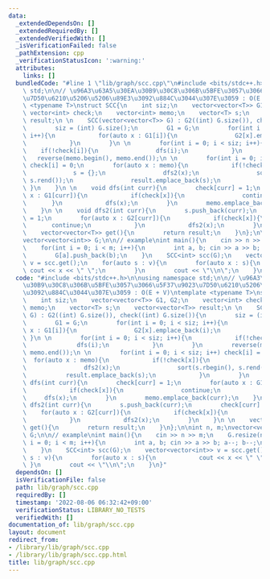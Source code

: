 ```yaml
---
data:
  _extendedDependsOn: []
  _extendedRequiredBy: []
  _extendedVerifiedWith: []
  _isVerificationFailed: false
  _pathExtension: cpp
  _verificationStatusIcon: ':warning:'
  attributes:
    links: []
  bundledCode: "#line 1 \"lib/graph/scc.cpp\"\n#include <bits/stdc++.h>\n\nusing namespace\
    \ std;\n\n// \u96A3\u63A5\u30EA\u30B9\u30C8\u306B\u5BFE\u3057\u3066\u5F37\u9023\
    \u7D50\u6210\u5206\u5206\u89E3\u3092\u884C\u3044\u307E\u3059 : O(E + V)\ntemplate\
    \ <typename T>\nstruct SCC{\n    int siz;\n    vector<vector<T>> G1, G2;\n   \
    \ vector<int> check;\n    vector<int> memo;\n    vector<T> s;\n    vector<vector<T>>\
    \ result;\n \n    SCC(vector<vector<T>> G) : G2((int) G.size()), check((int) G.size()){\n\
    \        siz = (int) G.size();\n        G1 = G;\n        for(int i = 0; i < siz;\
    \ i++){\n            for(auto x : G1[i]){\n                G2[x].emplace_back(i);\n\
    \            }\n        }\n \n        for(int i = 0; i < siz; i++){\n        \
    \    if(!check[i]){\n                dfs(i);\n            }\n        }\n     \
    \   reverse(memo.begin(), memo.end());\n \n        for(int i = 0; i < siz; i++)\
    \ check[i] = 0;\n        for(auto x : memo){\n            if(!check[x]){\n   \
    \             s = {};\n                dfs2(x);\n                sort(s.rbegin(),\
    \ s.rend());\n                result.emplace_back(s);\n            }\n       \
    \ }\n    }\n \n    void dfs(int curr){\n        check[curr] = 1;\n        for(auto\
    \ x : G1[curr]){\n            if(check[x]){\n                continue;\n     \
    \       }\n            dfs(x);\n        }\n        memo.emplace_back(curr);\n\
    \    }\n \n    void dfs2(int curr){\n        s.push_back(curr);\n        check[curr]\
    \ = 1;\n        for(auto x : G2[curr]){\n            if(check[x]){\n         \
    \       continue;\n            }\n            dfs2(x);\n        }\n    }\n \n\
    \    vector<vector<T>> get(){\n        return result;\n    }\n};\n\nint n, m;\n\
    vector<vector<int>> G;\n\n// example\nint main(){\n    cin >> n >> m;\n    G.resize(n);\n\
    \    for(int i = 0; i < m; i++){\n        int a, b; cin >> a >> b; a--; b--;\n\
    \        G[a].push_back(b);\n    }\n    SCC<int> scc(G);\n    vector<vector<int>>\
    \ v = scc.get();\n    for(auto s : v){\n        for(auto x : s){\n           \
    \ cout << x << \" \";\n        }\n        cout << \"\\n\";\n    }\n}\n"
  code: "#include <bits/stdc++.h>\n\nusing namespace std;\n\n// \u96A3\u63A5\u30EA\
    \u30B9\u30C8\u306B\u5BFE\u3057\u3066\u5F37\u9023\u7D50\u6210\u5206\u5206\u89E3\
    \u3092\u884C\u3044\u307E\u3059 : O(E + V)\ntemplate <typename T>\nstruct SCC{\n\
    \    int siz;\n    vector<vector<T>> G1, G2;\n    vector<int> check;\n    vector<int>\
    \ memo;\n    vector<T> s;\n    vector<vector<T>> result;\n \n    SCC(vector<vector<T>>\
    \ G) : G2((int) G.size()), check((int) G.size()){\n        siz = (int) G.size();\n\
    \        G1 = G;\n        for(int i = 0; i < siz; i++){\n            for(auto\
    \ x : G1[i]){\n                G2[x].emplace_back(i);\n            }\n       \
    \ }\n \n        for(int i = 0; i < siz; i++){\n            if(!check[i]){\n  \
    \              dfs(i);\n            }\n        }\n        reverse(memo.begin(),\
    \ memo.end());\n \n        for(int i = 0; i < siz; i++) check[i] = 0;\n      \
    \  for(auto x : memo){\n            if(!check[x]){\n                s = {};\n\
    \                dfs2(x);\n                sort(s.rbegin(), s.rend());\n     \
    \           result.emplace_back(s);\n            }\n        }\n    }\n \n    void\
    \ dfs(int curr){\n        check[curr] = 1;\n        for(auto x : G1[curr]){\n\
    \            if(check[x]){\n                continue;\n            }\n       \
    \     dfs(x);\n        }\n        memo.emplace_back(curr);\n    }\n \n    void\
    \ dfs2(int curr){\n        s.push_back(curr);\n        check[curr] = 1;\n    \
    \    for(auto x : G2[curr]){\n            if(check[x]){\n                continue;\n\
    \            }\n            dfs2(x);\n        }\n    }\n \n    vector<vector<T>>\
    \ get(){\n        return result;\n    }\n};\n\nint n, m;\nvector<vector<int>>\
    \ G;\n\n// example\nint main(){\n    cin >> n >> m;\n    G.resize(n);\n    for(int\
    \ i = 0; i < m; i++){\n        int a, b; cin >> a >> b; a--; b--;\n        G[a].push_back(b);\n\
    \    }\n    SCC<int> scc(G);\n    vector<vector<int>> v = scc.get();\n    for(auto\
    \ s : v){\n        for(auto x : s){\n            cout << x << \" \";\n       \
    \ }\n        cout << \"\\n\";\n    }\n}"
  dependsOn: []
  isVerificationFile: false
  path: lib/graph/scc.cpp
  requiredBy: []
  timestamp: '2022-08-06 06:32:42+09:00'
  verificationStatus: LIBRARY_NO_TESTS
  verifiedWith: []
documentation_of: lib/graph/scc.cpp
layout: document
redirect_from:
- /library/lib/graph/scc.cpp
- /library/lib/graph/scc.cpp.html
title: lib/graph/scc.cpp
---
```

